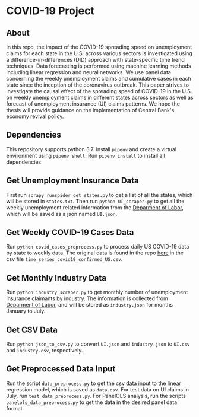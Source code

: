 # COVID-19 Project

## About
In this repo, the impact of the COVID-19 spreading speed on unemployment claims for each state in the U.S. across various sectors is investigated using a difference-in-differences (DID) approach with state-specific time trend techniques. Data forecasting is performed using machine learning methods including linear regression and neural networks. We use panel data concerning the weekly unemployment claims and cumulative cases in each state since the inception of the coronavirus outbreak. This paper strives to investigate the causal effect of the spreading speed of COVID-19 in the U.S. on weekly unemployment claims in different states across sectors as well as forecast of unemployment insurance (UI) claims patterns. We hope the thesis will provide guidance on the implementation of Central Bank's economy revival policy. 

## Dependencies

This repository supports python 3.7. Install `pipenv` and create a virtual environment using `pipenv shell`. Run `pipenv install` to install all dependencies.

## Get Unemployment Insurance Data

First run `scrapy runspider get_states.py` to get a list of all the states, which will be stored in `states.txt`. Then run `python UI_scraper.py` to get all the weekly unemployment related information from the [Deparment of Labor](https://oui.doleta.gov/unemploy/claims.asp), which will be saved as a json named `UI.json`. 


## Get Weekly COVID-19 Cases Data

Run `python covid_cases_preprocess.py` to process daily US COVID-19 data by state to weekly data. The original data is found in the repo [here](https://github.com/CSSEGISandData/COVID-19/tree/master/csse_covid_19_data/csse_covid_19_time_series) in the csv file `time_series_covid19_confirmed_US.csv`.


## Get Monthly Industry Data

Run `python industry_scraper.py` to get monthly number of unemployment insurance claimants by industry. The information is collected from [Deparment of Labor](https://oui.doleta.gov/unemploy/chariu.asp), and will be stored as `industry.json` for months January to July.


## Get CSV Data

Run `python json_to_csv.py` to convert `UI.json` and `industry.json` to `UI.csv` and `industry.csv`, respectively.


## Get Preprocessed Data Input

Run the script `data_preprocess.py` to get the csv data input to the linear regression model, which is saved as `data.csv`. For test data on UI claims in July, run `test_data_preprocess.py`. For PanelOLS analysis, run the scripts `panelols_data_preprocess.py` to get the data in the desired panel data format. 